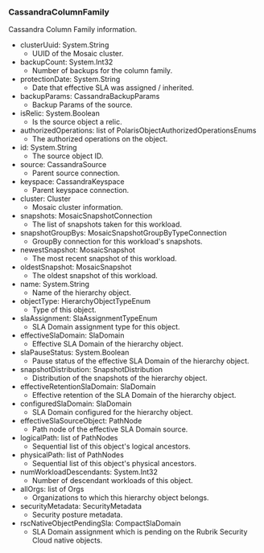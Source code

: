 ### CassandraColumnFamily
Cassandra Column Family information.

- clusterUuid: System.String
  - UUID of the Mosaic cluster.
- backupCount: System.Int32
  - Number of backups for the column family.
- protectionDate: System.String
  - Date that effective SLA was assigned / inherited.
- backupParams: CassandraBackupParams
  - Backup Params of the source.
- isRelic: System.Boolean
  - Is the source object a relic.
- authorizedOperations: list of PolarisObjectAuthorizedOperationsEnums
  - The authorized operations on the object.
- id: System.String
  - The source object ID.
- source: CassandraSource
  - Parent source connection.
- keyspace: CassandraKeyspace
  - Parent keyspace connection.
- cluster: Cluster
  - Mosaic cluster information.
- snapshots: MosaicSnapshotConnection
  - The list of snapshots taken for this workload.
- snapshotGroupBys: MosaicSnapshotGroupByTypeConnection
  - GroupBy connection for this workload's snapshots.
- newestSnapshot: MosaicSnapshot
  - The most recent snapshot of this workload.
- oldestSnapshot: MosaicSnapshot
  - The oldest snapshot of this workload.
- name: System.String
  - Name of the hierarchy object.
- objectType: HierarchyObjectTypeEnum
  - Type of this object.
- slaAssignment: SlaAssignmentTypeEnum
  - SLA Domain assignment type for this object.
- effectiveSlaDomain: SlaDomain
  - Effective SLA Domain of the hierarchy object.
- slaPauseStatus: System.Boolean
  - Pause status of the effective SLA Domain of the hierarchy object.
- snapshotDistribution: SnapshotDistribution
  - Distribution of the snapshots of the hierarchy object.
- effectiveRetentionSlaDomain: SlaDomain
  - Effective retention of the SLA Domain of the hierarchy object.
- configuredSlaDomain: SlaDomain
  - SLA Domain configured for the hierarchy object.
- effectiveSlaSourceObject: PathNode
  - Path node of the effective SLA Domain source.
- logicalPath: list of PathNodes
  - Sequential list of this object's logical ancestors.
- physicalPath: list of PathNodes
  - Sequential list of this object's physical ancestors.
- numWorkloadDescendants: System.Int32
  - Number of descendant workloads of this object.
- allOrgs: list of Orgs
  - Organizations to which this hierarchy object belongs.
- securityMetadata: SecurityMetadata
  - Security posture metadata.
- rscNativeObjectPendingSla: CompactSlaDomain
  - SLA Domain assignment which is pending on the Rubrik Security Cloud native objects.
